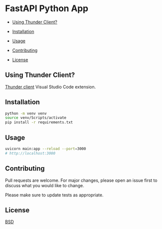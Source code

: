 # FastAPI Python App



* [Using Thunder Client?](#thunder-client)

* [Installation](#installation)

* [Usage](#usage)

* [Contributing](#contributing)

* [License](#license)

<a name="thunder-client"></a>
## Using Thunder Client?

[Thunder client](https://www.thunderclient.com/) Visual Studio Code extension.

## Installation

```bash
python -m venv venv
source venv/Scripts/activate
pip install -r requirements.txt
```

## Usage

```bash
uvicorn main:app --reload --port=3000
# http://localhost:3000
```

## Contributing
Pull requests are welcome. For major changes, please open an issue first to discuss what you would like to change.

Please make sure to update tests as appropriate.

## License
[BSD](https://opensource.org/licenses/BSD-3-Clause)
